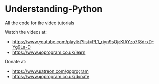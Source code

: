 # Understanding-Python
All the code for the video tutorials

Watch the videos at:
- https://www.youtube.com/playlist?list=PL1_riyn9sOjcKIAYzo7f8drxD-Yg9La-D
- https://www.goprogram.co.uk/learn

Donate at:
- https://www.patreon.com/goprogram
- https://www.goprogram.co.uk/donate
